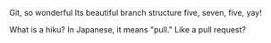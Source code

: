 Git, so wonderful
Its beautiful branch structure
five, seven, five, yay!

What is a hiku?
In Japanese, it means "pull."
Like a pull request?